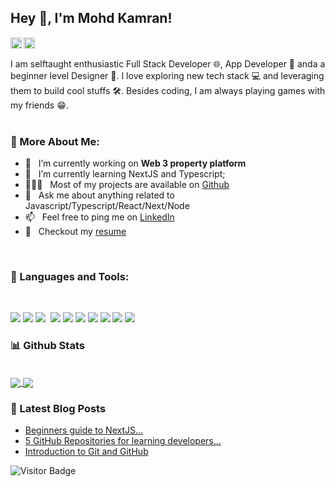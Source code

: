 ## Hey 👋, I'm Mohd Kamran!

<a href='https://www.linkedin.com/in/mohdkamran07/'><img align='left' alt="linkedin" src="https://raw.githubusercontent.com/rahul-jha98/rahul-jha98/561d474902b59c7429ec22bb73e225696c27b202/assets/linkedin.svg" height='18px'/></a>
<a href='https://twitter.com/crater90/'><img align='left' alt="twitter" src="https://raw.githubusercontent.com/rahul-jha98/rahul-jha98/561d474902b59c7429ec22bb73e225696c27b202/assets/twitter.svg" height='18px'/></a>

<br/>
<br/>
I am selftaught enthusiastic Full Stack Developer 🌐, App Developer 📱 anda a beginner level Designer 🎨. I love exploring new tech stack 💻 and leveraging them to build cool stuffs 🛠️. Besides coding, I am always playing games with my friends 😁. 
<br/>
<br/>

### 🧐 More About Me:
- 🔭 &nbsp; I’m currently working on **Web 3 property platform**
- 🌱 &nbsp; I’m currently learning NextJS and Typescript; 
- 👨🏻‍💻 &nbsp; Most of my projects are available on [Github](https://github.com/crater90?tab=repositories)
- 💬 &nbsp; Ask me about anything related to Javascript/Typescript/React/Next/Node
- 📫 &nbsp; Feel free to ping me on [LinkedIn](https://www.linkedin.com/in/mohdkamran07/)
- 📝 &nbsp; Checkout my [resume](https://drive.google.com/file/d/1dXGoZGmbGgEus8OdQ7ymMhCy4esYEw3X/view?usp=sharing)

<br/>

### 💼 Languages and Tools:
<br/>

<p>
<img src="https://img.shields.io/badge/-javascript-F7DF1E?&style=for-the-badge&logo=javascript&logoColor=black" />
<img src="https://img.shields.io/badge/HTML5-E34F26?style=for-the-badge&logo=html5&logoColor=white" />
<img src="https://img.shields.io/badge/-ReactJS-grey?&style=for-the-badge&logo=react&logoColor=61DAFB" />
<img scr="https://img.shields.io/badge/Next-black?style=for-the-badge&logo=next.js&logoColor=white" />
<img src="https://img.shields.io/badge/Sass-CC6699?style=for-the-badge&logo=sass&logoColor=white" />
<img src="https://img.shields.io/badge/-css3-1572B6?&style=for-the-badge&logo=css3&logoColor=white" />
<img src="https://img.shields.io/badge/Tailwind-38B2AC?style=for-the-badge&logo=tailwind-css&logoColor=white" />
<img src="https://img.shields.io/badge/-VSCode-007ACC?&style=for-the-badge&logo=visual-studio-code&logoColor=white" />
<img src="https://img.shields.io/badge/-Git-F05032?&style=for-the-badge&logo=git&logoColor=white" /> 
<img src="https://img.shields.io/badge/github-%23121011.svg?style=for-the-badge&logo=github&logoColor=white" />
<img src="https://img.shields.io/badge/Java-ED8B00?style=for-the-badge&logo=java&logoColor=white" />
</p>


### 📊 Github Stats
<br/>

<a href="https://github.com/anuraghazra/github-readme-stats">
  <img align="center" src="https://github-readme-stats.vercel.app/api?username=crater90&show_icons=true" />
</a>
<a href="https://github.com/anuraghazra/github-readme-stats">
  <img align="center" src="https://github-readme-stats.vercel.app/api/top-langs/?username=crater90&layout=compact" />
</a>
<br/>
  
### 📕  Latest Blog Posts

- [Beginners guide to NextJS...](https://dev.to/crater90/beginners-guide-to-nextjs-3ge)
- [5 GitHub Repositories for learning developers...](https://dev.to/crater90/5-github-repositories-for-learning-developers-4kn6)
- [Introduction to Git and GitHub](https://dev.to/crater90/introduction-to-git-and-github-d0d)

![Visitor Badge](https://visitor-badge.laobi.icu/badge?page_id=crater90.crater90)

<!---
crater90/crater90 is a ✨ special ✨ repository because its `README.md` (this file) appears on your GitHub profile.
You can click the Preview link to take a look at your changes.
--->
